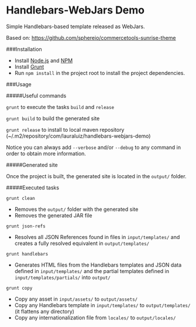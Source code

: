 # Handlebars-WebJars Demo

Simple Handlebars-based template released as WebJars.

Based on: https://github.com/sphereio/commercetools-sunrise-theme

###Installation

- Install [Node.js](https://nodejs.org/) and [NPM](https://www.npmjs.com/)
- Install [Grunt](http://gruntjs.com/getting-started)
- Run `npm install` in the project root to install the project dependencies.

###Usage

#####Useful commands

`grunt` to execute the tasks `build` and `release`

`grunt build` to build the generated site

`grunt release` to install to local maven repository (~/.m2/repository/com/lauraluiz/handlebars-webjars-demo)

Notice you can always add `--verbose` and/or `--debug` to any command in order to obtain more information.

#####Generated site

Once the project is built, the generated site is located in the `output/` folder.

#####Executed tasks

`grunt clean`
  - Removes the `output/` folder with the generated site
  - Removes the generated JAR file

`grunt json-refs`
  - Resolves all JSON References found in files in `input/templates/` and creates a fully resolved equivalent in `output/templates/`

`grunt handlebars`
  - Generates HTML files from the Handlebars templates and JSON data defined in `input/templates/` and the partial templates defined in `input/templates/partials/` into `output/`

`grunt copy`
  - Copy any asset in `input/assets/` to `output/assets/`
  - Copy any Handlebars template in `input/templates/` to `output/templates/` (it flattens any directory)
  - Copy any internationalization file from `locales/` to `output/locales/`  
